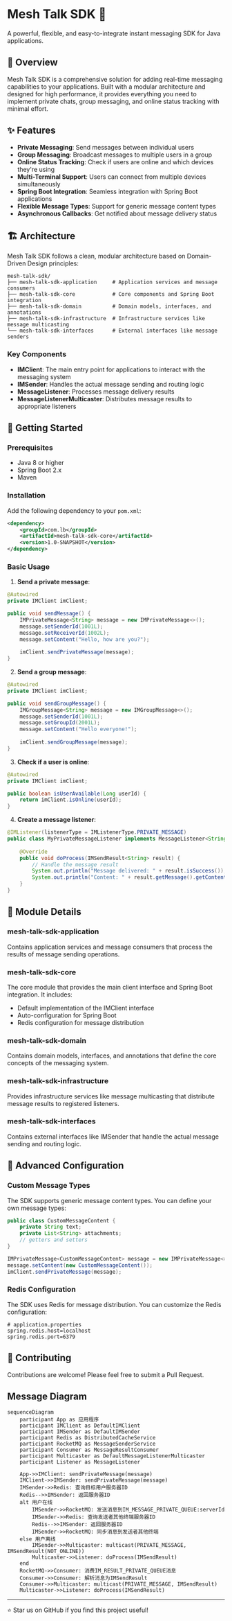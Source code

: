 # Mesh Talk SDK 🚀

A powerful, flexible, and easy-to-integrate instant messaging SDK for Java applications.

## 🌟 Overview

Mesh Talk SDK is a comprehensive solution for adding real-time messaging capabilities to your applications. Built with a modular architecture and designed for high performance, it provides everything you need to implement private chats, group messaging, and online status tracking with minimal effort.

## ✨ Features

- **Private Messaging**: Send messages between individual users
- **Group Messaging**: Broadcast messages to multiple users in a group
- **Online Status Tracking**: Check if users are online and which devices they're using
- **Multi-Terminal Support**: Users can connect from multiple devices simultaneously
- **Spring Boot Integration**: Seamless integration with Spring Boot applications
- **Flexible Message Types**: Support for generic message content types
- **Asynchronous Callbacks**: Get notified about message delivery status

## 🏗️ Architecture

Mesh Talk SDK follows a clean, modular architecture based on Domain-Driven Design principles:

```
mesh-talk-sdk/
├── mesh-talk-sdk-application     # Application services and message consumers
├── mesh-talk-sdk-core            # Core components and Spring Boot integration
├── mesh-talk-sdk-domain          # Domain models, interfaces, and annotations
├── mesh-talk-sdk-infrastructure  # Infrastructure services like message multicasting
└── mesh-talk-sdk-interfaces      # External interfaces like message senders
```

### Key Components

- **IMClient**: The main entry point for applications to interact with the messaging system
- **IMSender**: Handles the actual message sending and routing logic
- **MessageListener**: Processes message delivery results
- **MessageListenerMulticaster**: Distributes message results to appropriate listeners

## 🚀 Getting Started

### Prerequisites

- Java 8 or higher
- Spring Boot 2.x
- Maven

### Installation

Add the following dependency to your `pom.xml`:

```xml
<dependency>
    <groupId>com.lb</groupId>
    <artifactId>mesh-talk-sdk-core</artifactId>
    <version>1.0-SNAPSHOT</version>
</dependency>
```

### Basic Usage

1. **Send a private message**:

```java
@Autowired
private IMClient imClient;

public void sendMessage() {
    IMPrivateMessage<String> message = new IMPrivateMessage<>();
    message.setSenderId(1001L);
    message.setReceiverId(1002L);
    message.setContent("Hello, how are you?");
    
    imClient.sendPrivateMessage(message);
}
```

2. **Send a group message**:

```java
@Autowired
private IMClient imClient;

public void sendGroupMessage() {
    IMGroupMessage<String> message = new IMGroupMessage<>();
    message.setSenderId(1001L);
    message.setGroupId(2001L);
    message.setContent("Hello everyone!");
    
    imClient.sendGroupMessage(message);
}
```

3. **Check if a user is online**:

```java
@Autowired
private IMClient imClient;

public boolean isUserAvailable(Long userId) {
    return imClient.isOnline(userId);
}
```

4. **Create a message listener**:

```java
@IMListener(listenerType = IMListenerType.PRIVATE_MESSAGE)
public class MyPrivateMessageListener implements MessageListener<String> {
    
    @Override
    public void doProcess(IMSendResult<String> result) {
        // Handle the message result
        System.out.println("Message delivered: " + result.isSuccess());
        System.out.println("Content: " + result.getMessage().getContent());
    }
}
```

## 🧩 Module Details

### mesh-talk-sdk-application

Contains application services and message consumers that process the results of message sending operations.

### mesh-talk-sdk-core

The core module that provides the main client interface and Spring Boot integration. It includes:
- Default implementation of the IMClient interface
- Auto-configuration for Spring Boot
- Redis configuration for message distribution

### mesh-talk-sdk-domain

Contains domain models, interfaces, and annotations that define the core concepts of the messaging system.

### mesh-talk-sdk-infrastructure

Provides infrastructure services like message multicasting that distribute message results to registered listeners.

### mesh-talk-sdk-interfaces

Contains external interfaces like IMSender that handle the actual message sending and routing logic.

## 🔧 Advanced Configuration

### Custom Message Types

The SDK supports generic message content types. You can define your own message types:

```java
public class CustomMessageContent {
    private String text;
    private List<String> attachments;
    // getters and setters
}

IMPrivateMessage<CustomMessageContent> message = new IMPrivateMessage<>();
message.setContent(new CustomMessageContent());
imClient.sendPrivateMessage(message);
```

### Redis Configuration

The SDK uses Redis for message distribution. You can customize the Redis configuration:

```properties
# application.properties
spring.redis.host=localhost
spring.redis.port=6379
```

## 🤝 Contributing

Contributions are welcome! Please feel free to submit a Pull Request.

## Message Diagram

```mermaid
sequenceDiagram
    participant App as 应用程序
    participant IMClient as DefaultIMClient
    participant IMSender as DefaultIMSender
    participant Redis as DistributedCacheService
    participant RocketMQ as MessageSenderService
    participant Consumer as MessageResultConsumer
    participant Multicaster as DefaultMessageListenerMulticaster
    participant Listener as MessageListener

    App->>IMClient: sendPrivateMessage(message)
    IMClient->>IMSender: sendPrivateMessage(message)
    IMSender->>Redis: 查询目标用户服务器ID
    Redis-->>IMSender: 返回服务器ID
    alt 用户在线
        IMSender->>RocketMQ: 发送消息到IM_MESSAGE_PRIVATE_QUEUE:serverId
        IMSender->>Redis: 查询发送者其他终端服务器ID
        Redis-->>IMSender: 返回服务器ID
        IMSender->>RocketMQ: 同步消息到发送者其他终端
    else 用户离线
        IMSender->>Multicaster: multicast(PRIVATE_MESSAGE, IMSendResult(NOT_ONLINE))
        Multicaster->>Listener: doProcess(IMSendResult)
    end
    RocketMQ->>Consumer: 消费IM_RESULT_PRIVATE_QUEUE消息
    Consumer->>Consumer: 解析消息为IMSendResult
    Consumer->>Multicaster: multicast(PRIVATE_MESSAGE, IMSendResult)
    Multicaster->>Listener: doProcess(IMSendResult)
```

---

⭐ Star us on GitHub if you find this project useful!